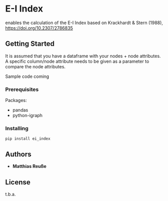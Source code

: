 # E-I Index
enables the calculation of the E-I Index based on Krackhardt & Stern (1988), https://doi.org/10.2307/2786835

## Getting Started

It is assumed that you have a dataframe with your nodes + node attributes. A specific column/node attribute needs to
 be given as a parameter to compare the node attributes.
 
Sample code coming

### Prerequisites

Packages:
* pandas
* python-igraph

### Installing

```
pip install ei_index
```

## Authors

* **Matthias Reuße**

## License

t.b.a.

